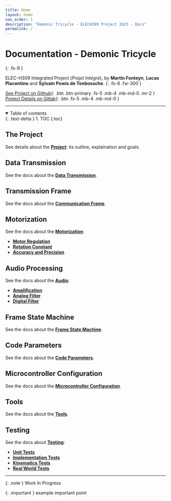 ```yaml
---
title: Home
layout: home
nav_order: 1
description: "Demonic Tricycle - ELECH309 Project 2023 - Docs"
permalink: /
---
```


# Documentation - Demonic Tricycle
{: .fs-9 }

ELEC-H309 Integrated Project (_Projet Intégré_), by **Martin Fonteyn**, **Lucas Placentino** and **Sylvain Powis de Tenbossche**.
{: .fs-6 .fw-300 }

[See Project on Github](https://github.com/DemonicTricycle/DemonicTricycle-ELECH309){: .btn .btn-primary .fs-5 .mb-4 .mb-md-0 .mr-2 }
[Project Details on Gitlab](https://gitlab.com/mosee/elech309-2023){: .btn .fs-5 .mb-4 .mb-md-0 }

----

<details open markdown="block">
  <summary>
    Table of contents
  </summary>
  {: .text-delta }
1. TOC
{:toc}
</details>

## The Project
See details about the **[Project](/project)**: its outline, explaination and goals.

## Data Transmission
See the docs about the **[Data Transmission](/dataTransmission)**.

## Transmission Frame
See the docs about the **[Communication Frame](/communicationFrame)**.

## Motorization
See the docs about the **[Motorization](/motorization)**:
- **[Motor Regulation](/motorization/motorRegulation)**
- **[Rotation Constant](/motorization/rotationConstant)**
- **[Accuracy and Precision](/motorization/accuracyAndPrecision)**

## Audio Processing
See the docs about the **[Audio](/audio)**:
- **[Amplification](/audio/amplification)**
- **[Analog Filter](/audio/analogFilter)**
- **[Digital Filter](/audio/digitalFilter)**

## Frame State Machine
See the docs about the **[Frame State Machine](/frameFSM)**.

## Code Parameters
See the docs about the **[Code Parameters](/parameters)**.

## Microcontroller Configuration
See the docs about the **[Microcontroller Configuration](/microcontrollerConfiguration)**.

## Tools
See the docs about the **[Tools](/tools)**.

## Testing
See the docs about **[Testing](/testing)**:
- **[Unit Tests](/testing/unitTests)**
- **[Implementation Tests](/testing/implementationTests)**
- **[Kinematics Tests](/testing/kinematicsTests)**
- **[Real World Tests](/testing/realWorldTests)**

----

{: .note }
Work In Progress

{: .important }
example important point
